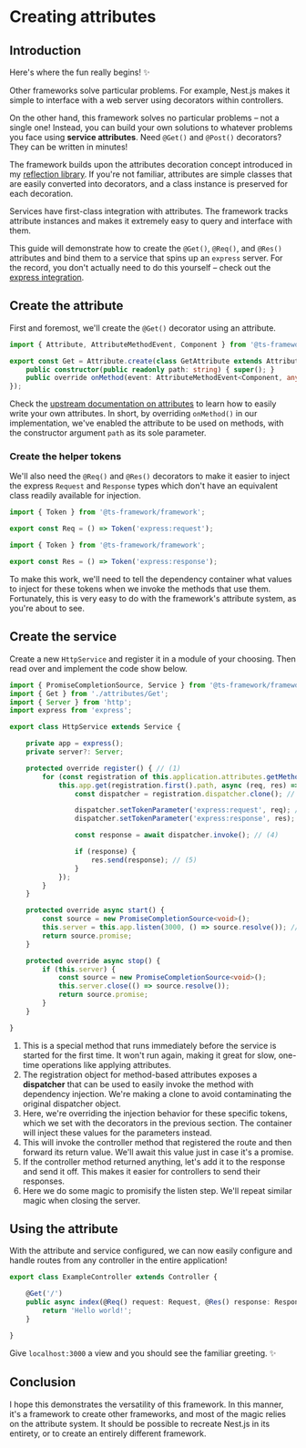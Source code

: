 # Creating attributes

## Introduction

Here's where the fun really begins! :sparkles:

Other frameworks solve particular problems. For example, Nest.js makes it simple to interface with a web server using
decorators within controllers.

On the other hand, this framework solves no particular problems – not a single one! Instead, you can build your own
solutions to whatever problems you face using **service attributes**. Need `@Get()` and `@Post()` decorators? They
can be written in minutes!

The framework builds upon the attributes decoration concept introduced in my
[reflection library](https://docs.bailey.sh/reflection/latest/decorators/attributes/). If you're not familiar,
attributes are simple classes that are easily converted into decorators, and a class instance is preserved for each
decoration.

Services have first-class integration with attributes. The framework tracks attribute instances and makes it extremely
easy to query and interface with them.

This guide will demonstrate how to create the `@Get()`, `@Req()`, and `@Res()` attributes and bind them to a service
that spins up an `express` server. For the record, you don't actually need to do this yourself – check out the
[express integration](../integrations/express.md).

## Create the attribute

First and foremost, we'll create the `@Get()` decorator using an attribute.

```ts title="src/example/attributes/Get.ts"
import { Attribute, AttributeMethodEvent, Component } from '@ts-framework/framework';

export const Get = Attribute.create(class GetAttribute extends Attribute {
	public constructor(public readonly path: string) { super(); }
	public override onMethod(event: AttributeMethodEvent<Component, any>) {}
});
```

Check the [upstream documentation on attributes](https://docs.bailey.sh/reflection/latest/decorators/attributes/) to
learn how to easily write your own attributes. In short, by overriding `onMethod()` in our implementation, we've
enabled the attribute to be used on methods, with the constructor argument `path` as its sole parameter.

### Create the helper tokens

We'll also need the `@Req()` and `@Res()` decorators to make it easier to inject the express `Request` and `Response`
types which don't have an equivalent class readily available for injection.

```ts title="src/example/decorators/Req.ts"
import { Token } from '@ts-framework/framework';

export const Req = () => Token('express:request');
```

```ts title="src/example/decorators/Res.ts"
import { Token } from '@ts-framework/framework';

export const Res = () => Token('express:response');
```

To make this work, we'll need to tell the dependency container what values to inject for these tokens when we invoke
the methods that use them. Fortunately, this is very easy to do with the framework's attribute system, as you're about
to see.

## Create the service

Create a new `HttpService` and register it in a module of your choosing. Then read over and implement the code show
below.

```ts title="src/example/HttpService.ts"
import { PromiseCompletionSource, Service } from '@ts-framework/framework';
import { Get } from './attributes/Get';
import { Server } from 'http';
import express from 'express';

export class HttpService extends Service {

	private app = express();
	private server?: Server;

	protected override register() { // (1)
		for (const registration of this.application.attributes.getMethods(Get)) {
			this.app.get(registration.first().path, async (req, res) => {
				const dispatcher = registration.dispatcher.clone(); // (2)

				dispatcher.setTokenParameter('express:request', req); // (3)
				dispatcher.setTokenParameter('express:response', res);

				const response = await dispatcher.invoke(); // (4)

				if (response) {
					res.send(response); // (5)
				}
			});
		}
	}

	protected override async start() {
		const source = new PromiseCompletionSource<void>();
		this.server = this.app.listen(3000, () => source.resolve()); // (6)
		return source.promise;
	}

	protected override async stop() {
		if (this.server) {
			const source = new PromiseCompletionSource<void>();
			this.server.close(() => source.resolve());
			return source.promise;
		}
	}

}
```

1. This is a special method that runs immediately before the service is started for the first time.
   It won't run again, making it great for slow, one-time operations like applying attributes.
2. The registration object for method-based attributes exposes a **dispatcher** that can be used to easily invoke the
   method with dependency injection. We're making a clone to avoid contaminating the original dispatcher object.
3. Here, we're overriding the injection behavior for these specific tokens, which we set with the decorators in the
   previous section. The container will inject these values for the parameters instead.
4. This will invoke the controller method that registered the route and then forward its return value. We'll await this
   value just in case it's a promise.
5. If the controller method returned anything, let's add it to the response and send it off. This makes it easier for
   controllers to send their responses.
6. Here we do some magic to promisify the listen step. We'll repeat similar magic when closing the server.

## Using the attribute

With the attribute and service configured, we can now easily configure and handle routes from any controller in the
entire application!

```ts title="src/example/ExampleController.ts"
export class ExampleController extends Controller {

	@Get('/')
	public async index(@Req() request: Request, @Res() response: Response) {
		return 'Hello world!';
	}

}
```

Give `localhost:3000` a view and you should see the familiar greeting. :sparkles:

## Conclusion

I hope this demonstrates the versatility of this framework. In this manner, it's a framework to create other
frameworks, and most of the magic relies on the attribute system. It should be possible to recreate Nest.js in its
entirety, or to create an entirely different framework.
